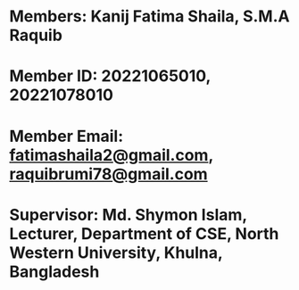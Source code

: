 # Members: 	    Kanij Fatima Shaila,      S.M.A Raquib


# Member ID:      20221065010,          20221078010



# Member Email:   fatimashaila2@gmail.com,   raquibrumi78@gmail.com




# Supervisor: Md. Shymon Islam, Lecturer, Department of CSE, North Western University, Khulna, Bangladesh
